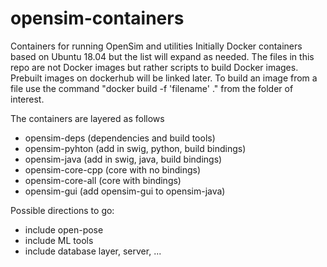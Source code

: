 # opensim-containers
Containers for running OpenSim and utilities
Initially Docker containers based on Ubuntu 18.04 but the list will expand as needed. 
The files in this repo are not Docker images but rather scripts to build Docker images. Prebuilt images on dockerhub will be linked later.
To build an image from a file use the command "docker build -f 'filename' ." from the folder of interest.

The containers are layered as follows
- opensim-deps (dependencies and build tools)
- opensim-pyhton (add in swig, python, build bindings)
- opensim-java (add in swig, java, build bindings)
- opensim-core-cpp (core with no bindings)
- opensim-core-all (core with bindings)
- opensim-gui (add opensim-gui to opensim-java)

Possible directions to go:
- include open-pose
- include ML tools 
- include database layer, server, ...
